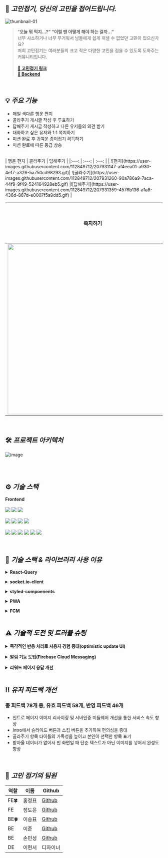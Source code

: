 



## 📃 **_고민접기, 당신의 고민을 접어드립니다._**
![thumbnail-01](https://user-images.githubusercontent.com/112849712/207773647-0f8d2c2a-51b9-4d98-a10b-76f5da19fb33.jpg)

>“**오늘 뭐 먹지…?” “이럴 땐 어떻게 해야 하는 걸까…”**<br/>
>너무 사소하거나 너무 무거워서 남들에게 쉽게 꺼낼 수 없었던 고민이 있으신가요?<br/>
>저희 고민접기는 여러분들의 크고 작은 다양한 고민을 접을 수 있도록 도와주는 커뮤니티입니다.<br/>
><br/>
>**[:iphone: 고민접기 링크](https://gomin.site)**<br/>
>**[📎 Backend](https://github.com/gomin-solution/Backend)**<br/>

<br/>

## 💡 **_주요 기능_**
-   매일 색다른 행운 편지
-   골라주기 게시글 작성 후 투표하기
-   답해주기 게시글 작성하고 다른 유저들의 의견 받기
-   대화하고 싶은 유저와 1:1 쪽지하기
-   미션 완료 후 귀여운 종이접기 획득하기
-   미션 완료에 따른 등급 상승
<br/>
| 행운 편지 | 골라주기 | 답해주기 |
|:---: | :---: | :---: |
| ![편지](https://user-images.githubusercontent.com/112849712/207931147-af4eea01-a930-4e17-a326-5a750cd98293.gif)| ![골라주기](https://user-images.githubusercontent.com/112849712/207931260-90a786a9-7aca-44f9-9f49-524164928eb5.gif) |![답해주기](https://user-images.githubusercontent.com/112849712/207931359-4576b136-a1a8-436d-887d-e0007f5a9dd5.gif) |
<br/>

| 쪽지하기 | 수집함 보상 | 등급 상승 |
|:---: | :---: | :---: |
| <img src="https://user-images.githubusercontent.com/112849712/207931481-fffa89d9-d49e-46a5-a501-c05d4f61392b.gif" width="544" /> | ![보관함](https://user-images.githubusercontent.com/112849712/207931549-9ec6f670-0c2c-4804-971a-8960a91bd943.gif) | ![등급](https://user-images.githubusercontent.com/112849712/207931603-4bfb07c9-4972-4cd4-8619-0e281f29514f.gif) |
<br/>

## 🛠️ **_프로젝트 아키텍처_**
![image](https://user-images.githubusercontent.com/112886992/207830402-6c6de0dd-ba40-4c88-bd6c-c59e3a6924a1.png)

<br/>


<br/>

## ⚙️ **_기술 스택_**

**Frontend**<br /> <br />
<img src="https://img.shields.io/badge/HTML5-E34F26?style=for-the-badge&logo=HTML5&logoColor=white">
<img src="https://img.shields.io/badge/JavaScript-F7DF1E?style=for-the-badge&logo=JavaScript&logoColor=black">
<img src="https://img.shields.io/badge/React-61DAFB?style=for-the-badge&logo=React&logoColor=black"> 
<br />
<br />
<img src="https://img.shields.io/badge/React Hook Form-EC5990?style=for-the-badge&logo=React&logoColor=white"> 
<img src="https://img.shields.io/badge/React Router-CA4245?style=for-the-badge&logo=React Router&logoColor=white"> 
<img src="https://img.shields.io/badge/React Query-FF4154?style=for-the-badge&logo=React Query&logoColor=white">
<img src="https://img.shields.io/badge/styled components-DB7093?style=for-the-badge&logo=styled-components&logoColor=white">
<br />
<br />
<img src="https://img.shields.io/badge/Axios-5A29E4?style=for-the-badge&logo=Axios&logoColor=white">
<img src="https://img.shields.io/badge/PWA-5A0FC8?style=for-the-badge&logo=PWA&logoColor=white">
<img src="https://img.shields.io/badge/FCM-FFCA28?style=for-the-badge&logo=Firebase&logoColor=white">
<img src="https://img.shields.io/badge/Socket.io-010101?style=for-the-badge&logo=Socket.io&logoColor=white">
<img src="https://img.shields.io/badge/Netlify-00C7B7?style=for-the-badge&logo=Netlify&logoColor=white">
<img src="https://img.shields.io/badge/GitHub-181717?style=for-the-badge&logo=GitHub&logoColor=white">

<br/>

## 🔩 **_기술 스택 & 라이브러리 사용 이유_**
**<details><summary>React-Query</summary>**
-   **친숙한 React Hook을 사용 :** 복잡하고 장황한 코드가 필요한 다른 데이터 불러오기 방식과 달리 React Component 내부에서 간단하고 직관적으로 API를 사용할 수 있습니다.
-   ************서버 상태 관리와 관련된 반복적인 작업들을 쉽게 처리 :************ 서버에서 받아오는 데이터를 처리할때 useEffect로 해결해야 했던 여러 가지 상황들을 refetchOnMount, refetchOnReconnect, refetchOnWindowFocus와 같은 옵션으로 쉽게 처리할 수 있습니다.
-   **Infinite scroll :** 서비스 특성상 모바일 환경에 최적화되어 있기 때문에 무한스크롤을 도입하는 것이 필수라고 생각했습니다. 데이터를 한 번에 받아오지 않고 10개 항목씩 받아오기 때문에 렌더링 시간을 많이 단축할 수 있었습니다.
-   **Optimistic update UI (낙관적 업데이트) :** ‘고민접기’의 ‘골라주기’ 탭에서 항목 선택 시 투표 결과를 보여주도록 구현이 되어 있습니다. 처음 서비스 개발 당시엔 데이터를 받아온 후 리렌더링 되어 유저가 결과를 볼 수 있도록 되어 있어서 즉각적인 결과를 보길 원하는 유저는 불편함을 느꼈습니다. 이를 개선하기 위해 react-query에 낙관적 업데이트를 적용하여 데이터가 정상적으로 받아올 것이란 걸 예상하여 반영하는 로직을 추가할 수 있었습니다.
</details>

**<details><summary>socket.io-client</summary>**
- 유저 간에 1:1 실시간 대화 기능 구현 : webSocket은 브라우저 별로 지원하는 버전이 다르고 지원하지 않는 브라우저도 있습니다. Soket.io는 webSocket 보다는 무겁지만 socket통신을 지원하지 않는 브라우저도 Websocket 방식을 이용해 통신할 수 있게 하고 연결 실패시 자동으로 재연결 시도를 해주는 등 연결 신뢰성이 높고 더 다양한 기능을 제공하기 때문에 socket.io를 사용하게 되었습니다.
</details>

**<details><summary>styled-compoenents</summary>**
-   **조건부 스타일링** : 투표가 진행중인지, 마감인지에 따라 스타일링을 다르게 해야 했습니다. 이때 컴포넌트 내부에서 css를 작성할 수 있으므로 props를 통해 손 쉽게 조건부 스타일링이 가능합니다. 또한 자주 사용하는 테마 css 설정 값을 props로 받을 수 있어 코드가 절약 됩니다.
-   **전역 스타일** : css reset을 선언하여 브라우저마다 공통적인 스타일링을 줄 수 있습니다. 또한 모바일 반응형을 위한 미디어쿼리, 폰트, 엘리먼트 스타일 등을 전역적으로 쓰기 간편합니다.
</details>

**<details><summary>PWA</summary>**
-   서비스를 모바일환경에 최적화 하기 위해 도입하였습니다. 서버로부터 받아오는 데이터 외의 데이터를 캐싱하고 있기 때문에 속도가 개선되며, 일반 앱처럼 앱아이콘이 생기므로 접근성을 향상시킬 수 있습니다.
</details>

**<details><summary>FCM</summary>**
-   **실시간 알림 기능 구현** : 유저의 게시물에 댓글이 달리거나 유저가 쪽지를 받았을 때처럼 유저에게 즉각적으로 알려주는 기술이 추가되면 사용자경험이 향상될 것이라고 생각했습니다. FCM을 사용하면 백그라운드뿐만 아니라 포그라운드 환경에서도 알림을 받을 수 있습니다.
-   **리소스 절약** : 서버를 경유해서 실시간으로 알람을 받으려면 사용자는 항상 서버에 접속해 있어야 해서 사용자 기기의 배터리 및 네트워크 리소스를 크게 낭비하지만, FCM의 경우 FCM서버가 중간에 연결되어 있기 때문에 사용자는 배터리 소모를 줄이고 네트워크의 사용만으로도 메세지를 실시간으로 송수신 처리를 할 수 있습니다.
</details>

<br/>

## ⚠️ **_기술적 도전 및 트러블 슈팅_**
**<details><summary>즉각적인 반응 처리로 사용자 경험 증대(optimistic update UI)</summary>**

|구분|내용|
|------|---|
|문제상황|변경사항을 즉각적으로 유저에게 보여주지 못함|
|요구사항|골라주기 항목 선택, 북마크, 좋아요 기능은 유저가 클릭 시 변경사항을 즉각적으로 보여줘야 함|
|의사결정|React-query의 onMutate, onError, onSettled 옵션을 사용하여 조건에 따른 낙관적 업데이트 적용|
|근거|데이터 통신이 성공할 것을 예상하여 미리 반영 가능 실패 시 원래의 값으로 돌릴 수 있음|

</details>

**<details><summary>알림 기능 도입(Firebase Cloud Messaging)</summary>**
	
|구분|내용|
|---|---|
|요구사항|유저의 편의성을 위한 알림기능 구현|
|선택지|socket.io, FCM|
|의사결정|FCM|
|근거|socket.io는 백그라운드에서 알림을 보낼 수 없으므로<br/>FCM 의 onBackgroundMessage, onMessage를 사용하여 백그라운드 환경에서도 알림 기능 구현|

</details>

**<details><summary>리워드 페이지 응답 개선</summary>**

|구분|내용|
|------|---|
|문제상황|리워드 페이지 조회 시 서버 데이터 응답시간이 평균 2초대 소요<br/>유저활동 기록이 많아질수록 응답시간 또한 길어짐|
|요구사항|DB에 유저활동 기록 테이블을 추가하여 활동 기록에 변경을 주는 요청마다<br/>유저활동 기록을 가져오는 정보의 속도 개선|
|의사결정|활동 기록을 업데이트 하는 형태로 변경|
|근거|유저활동을 따로 기록하여 저장하고 리워드 조회 시 불필요한 조인을 최소화하여<br/>데이터를 받아오는 속도가 약 90% 개선됨|

</details>
<br/>

## ‼️ **_유저 피드백 개선_**
### **총 피드백 78개 중, 유효 피드백 58개, 반영 피드백 46개**
- 인트로 페이지 이미지 리사이징 및 서버인증  미들웨어 개선을 통한 서비스 속도 향상
- Intro에서 슬라이드 버튼과 스킵 버튼을 추가하여 편의성을 증대
- 골라주기 항목 타이틀의 가독성을 높이고 본인이 선택한 항목 표기
- 받아올 데이터가 없어서 빈 화면일 때 단순 텍스트가 아닌 이미지를 넣어서 완성도 향상
<br/>

## 📸 **_고민 접기의 팀원_**
|역할|이름|Github|
|------|---|---|
|FE🍀|홍정표|[Github](https://github.com/Jeongpyo-Hong)|
|FE|정도은|[Github](https://github.com/do-eun)|
|BE🍀|이승표|[Github](https://github.com/leeSP22)|
|BE|이준|[Github](https://github.com/Leejun2022)|
|BE|손민성|[Github](https://github.com/Tarel-Github)|
|DE|이현서|디자이너|
